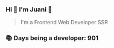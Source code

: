 ### Hi 👋 I&#39;m Juani 🦁

> I&#39;m a Frontend Web Developer SSR

### 📚 Days being a developer: 901
